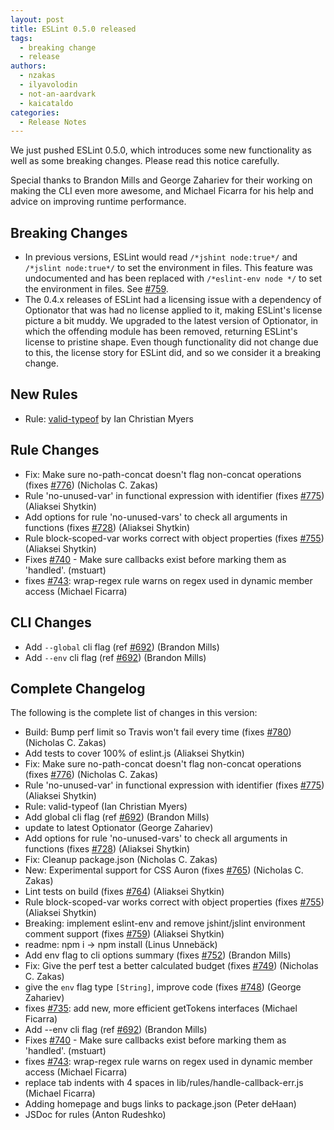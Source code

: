 ```yaml
---
layout: post
title: ESLint 0.5.0 released
tags:
  - breaking change
  - release
authors:
  - nzakas
  - ilyavolodin
  - not-an-aardvark
  - kaicataldo
categories:
  - Release Notes
---
```


We just pushed ESLint 0.5.0, which introduces some new functionality as well as some breaking changes. Please read this notice carefully.

Special thanks to Brandon Mills and George Zahariev for their working on making the CLI even more awesome, and Michael Ficarra for his help and advice on improving runtime performance.

## Breaking Changes

* In previous versions, ESLint would read `/*jshint node:true*/` and `/*jslint node:true*/` to set the environment in files. This feature was undocumented and has been replaced with `/*eslint-env node */` to set the environment in files. See [#759](https://github.com/eslint/eslint/issues/759).
* The 0.4.x releases of ESLint had a licensing issue with a dependency of Optionator that was had no license applied to it, making ESLint's license picture a bit muddy. We upgraded to the latest version of Optionator, in which the offending module has been removed, returning ESLint's license to pristine shape. Even though functionality did not change due to this, the license story for ESLint did, and so we consider it a breaking change.

## New Rules

* Rule: [valid-typeof](https://eslint.org/docs/rules/valid-typeof) by Ian Christian Myers

## Rule Changes

* Fix: Make sure no-path-concat doesn't flag non-concat operations (fixes [#776](https://github.com/eslint/eslint/issues/776)) (Nicholas C. Zakas)
* Rule 'no-unused-var' in functional expression with identifier (fixes [#775](https://github.com/eslint/eslint/issues/775)) (Aliaksei Shytkin)
* Add options for rule 'no-unused-vars' to check all arguments in functions (fixes [#728](https://github.com/eslint/eslint/issues/728)) (Aliaksei Shytkin)
* Rule block-scoped-var works correct with object properties (fixes [#755](https://github.com/eslint/eslint/issues/755)) (Aliaksei Shytkin)
* Fixes [#740](https://github.com/eslint/eslint/issues/740) - Make sure callbacks exist before marking them as 'handled'. (mstuart)
* fixes [#743](https://github.com/eslint/eslint/issues/743): wrap-regex rule warns on regex used in dynamic member access (Michael Ficarra)

## CLI Changes

* Add `--global` cli flag (ref [#692](https://github.com/eslint/eslint/issues/692)) (Brandon Mills)
* Add `--env` cli flag (ref [#692](https://github.com/eslint/eslint/issues/692)) (Brandon Mills)

## Complete Changelog

The following is the complete list of changes in this version:

* Build: Bump perf limit so Travis won't fail every time (fixes [#780](https://github.com/eslint/eslint/issues/780)) (Nicholas C. Zakas)
* Add tests to cover 100% of eslint.js (Aliaksei Shytkin)
* Fix: Make sure no-path-concat doesn't flag non-concat operations (fixes [#776](https://github.com/eslint/eslint/issues/776)) (Nicholas C. Zakas)
* Rule 'no-unused-var' in functional expression with identifier (fixes [#775](https://github.com/eslint/eslint/issues/775)) (Aliaksei Shytkin)
* Rule: valid-typeof (Ian Christian Myers)
* Add global cli flag (ref [#692](https://github.com/eslint/eslint/issues/692)) (Brandon Mills)
* update to latest Optionator (George Zahariev)
* Add options for rule 'no-unused-vars' to check all arguments in functions (fixes [#728](https://github.com/eslint/eslint/issues/728)) (Aliaksei Shytkin)
* Fix: Cleanup package.json (Nicholas C. Zakas)
* New: Experimental support for CSS Auron (fixes [#765](https://github.com/eslint/eslint/issues/765)) (Nicholas C. Zakas)
* Lint tests on build (fixes [#764](https://github.com/eslint/eslint/issues/764)) (Aliaksei Shytkin)
* Rule block-scoped-var works correct with object properties (fixes [#755](https://github.com/eslint/eslint/issues/755)) (Aliaksei Shytkin)
* Breaking: implement eslint-env and remove jshint/jslint environment comment support (fixes [#759](https://github.com/eslint/eslint/issues/759)) (Aliaksei Shytkin)
* readme: npm i -> npm install (Linus Unnebäck)
* Add env flag to cli options summary (fixes [#752](https://github.com/eslint/eslint/issues/752)) (Brandon Mills)
* Fix: Give the perf test a better calculated budget (fixes [#749](https://github.com/eslint/eslint/issues/749)) (Nicholas C. Zakas)
* give the `env` flag type `[String]`, improve code (fixes [#748](https://github.com/eslint/eslint/issues/748)) (George Zahariev)
* fixes [#735](https://github.com/eslint/eslint/issues/735): add new, more efficient getTokens interfaces (Michael Ficarra)
* Add --env cli flag (ref [#692](https://github.com/eslint/eslint/issues/692)) (Brandon Mills)
* Fixes [#740](https://github.com/eslint/eslint/issues/740) - Make sure callbacks exist before marking them as 'handled'. (mstuart)
* fixes [#743](https://github.com/eslint/eslint/issues/743): wrap-regex rule warns on regex used in dynamic member access (Michael Ficarra)
* replace tab indents with 4 spaces in lib/rules/handle-callback-err.js (Michael Ficarra)
* Adding homepage and bugs links to package.json (Peter deHaan)
* JSDoc for rules (Anton Rudeshko)
